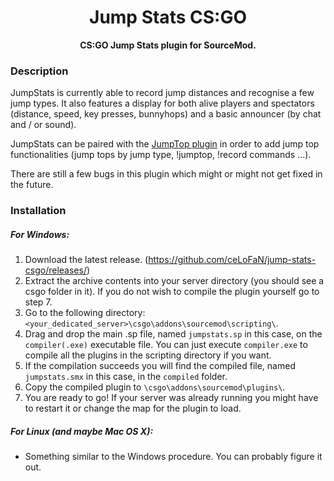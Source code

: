 <h1 align="center">
    Jump Stats CS:GO
</h1>
<p align="center">
    <strong>CS:GO Jump Stats plugin for SourceMod.</strong>
</p>

### Description

JumpStats is currently able to record jump distances and recognise a few jump types. It also features a display for both alive players and spectators (distance, speed, key presses, bunnyhops) and a basic announcer (by chat and / or sound).

JumpStats can be paired with the [JumpTop plugin](https://github.com/Kailo97/jump-top) in order to add jump top functionalities (jump tops by jump type, !jumptop, !record commands ...).

There are still a few bugs in this plugin which might or might not get fixed in the future.

### Installation

##### For Windows:
  1. Download the latest release. (https://github.com/ceLoFaN/jump-stats-csgo/releases/)
  2. Extract the archive contents into your server directory (you should see a csgo folder in it). If you do not wish to compile the plugin yourself go to step 7.
  3. Go to the following directory: `<your_dedicated_server>\csgo\addons\sourcemod\scripting\`.
  4. Drag and drop the main .sp file, named `jumpstats.sp` in this case, on the `compiler(.exe)` executable file. You can just execute `compiler.exe` to compile all the plugins in the scripting directory if you want.
  5. If the compilation succeeds you will find the compiled file, named `jumpstats.smx` in this case, in the `compiled` folder.
  6. Copy the compiled plugin to `\csgo\addons\sourcemod\plugins\`.
  7. You are ready to go! If your server was already running you might have to restart it or change the map for the plugin to load.

##### For Linux (and maybe Mac OS X):
  * Something similar to the Windows procedure. You can probably figure it out.
